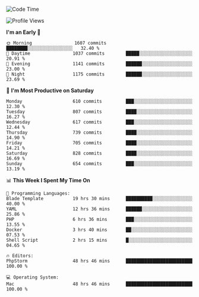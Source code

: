 <!--START_SECTION:waka-->
![Code Time](http://img.shields.io/badge/Code%20Time-4%2C008%20hrs%2034%20mins-blue)

![Profile Views](http://img.shields.io/badge/Profile%20Views-0-blue)

**I'm an Early 🐤** 

```text
🌞 Morning                1607 commits        ████████░░░░░░░░░░░░░░░░░   32.40 % 
🌆 Daytime                1037 commits        █████░░░░░░░░░░░░░░░░░░░░   20.91 % 
🌃 Evening                1141 commits        ██████░░░░░░░░░░░░░░░░░░░   23.00 % 
🌙 Night                  1175 commits        ██████░░░░░░░░░░░░░░░░░░░   23.69 % 
```
📅 **I'm Most Productive on Saturday** 

```text
Monday                   610 commits         ███░░░░░░░░░░░░░░░░░░░░░░   12.30 % 
Tuesday                  807 commits         ████░░░░░░░░░░░░░░░░░░░░░   16.27 % 
Wednesday                617 commits         ███░░░░░░░░░░░░░░░░░░░░░░   12.44 % 
Thursday                 739 commits         ████░░░░░░░░░░░░░░░░░░░░░   14.90 % 
Friday                   705 commits         ████░░░░░░░░░░░░░░░░░░░░░   14.21 % 
Saturday                 828 commits         ████░░░░░░░░░░░░░░░░░░░░░   16.69 % 
Sunday                   654 commits         ███░░░░░░░░░░░░░░░░░░░░░░   13.19 % 
```


📊 **This Week I Spent My Time On** 

```text
💬 Programming Languages: 
Blade Template           19 hrs 30 mins      ██████████░░░░░░░░░░░░░░░   40.00 % 
YAML                     12 hrs 36 mins      ██████░░░░░░░░░░░░░░░░░░░   25.86 % 
PHP                      6 hrs 36 mins       ███░░░░░░░░░░░░░░░░░░░░░░   13.55 % 
Docker                   3 hrs 40 mins       ██░░░░░░░░░░░░░░░░░░░░░░░   07.53 % 
Shell Script             2 hrs 15 mins       █░░░░░░░░░░░░░░░░░░░░░░░░   04.65 % 

🔥 Editors: 
PhpStorm                 48 hrs 46 mins      █████████████████████████   100.00 % 

💻 Operating System: 
Mac                      48 hrs 46 mins      █████████████████████████   100.00 % 
```


<!--END_SECTION:waka-->
